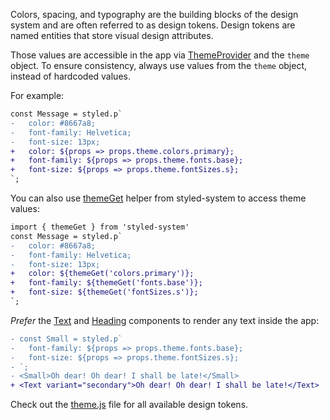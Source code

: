 Colors, spacing, and typography are the building blocks of the design system and are often referred to as design tokens. Design tokens are named entities that store visual design attributes.

Those values are accessible in the app via [ThemeProvider](https://github.com/component-driven/component-driven-development/blob/master/src/ThemeProvider.js) and the `theme` object. To ensure consistency, always use values from the `theme` object, instead of hardcoded values.

For example:

```diff
const Message = styled.p`
-   color: #8667a8;
-   font-family: Helvetica;
-   font-size: 13px;
+   color: ${props => props.theme.colors.primary};
+   font-family: ${props => props.theme.fonts.base};
+   font-size: ${props => props.theme.fontSizes.s};
`;
```

You can also use [themeGet](https://jxnblk.com/styled-system/api#themeget) helper from styled-system to access theme values:

```diff
import { themeGet } from 'styled-system'
const Message = styled.p`
-   color: #8667a8;
-   font-family: Helvetica;
-   font-size: 13px;
+   color: ${themeGet('colors.primary')};
+   font-family: ${themeGet('fonts.base')};
+   font-size: ${themeGet('fontSizes.s')};
`;
```

_Prefer_ the [Text](#text) and [Heading](#heading) components to render any text inside the app:

```diff
- const Small = styled.p`
-   font-family: ${props => props.theme.fonts.base};
-   font-size: ${props => props.theme.fontSizes.s};
- `;
- <Small>Oh dear! Oh dear! I shall be late!</Small>
+ <Text variant="secondary">Oh dear! Oh dear! I shall be late!</Text>
```

Check out the [theme.js](https://github.com/component-driven/component-driven-development/blob/master/src/theme.js) file for all available design tokens.
